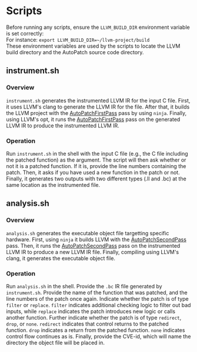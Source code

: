 # Scripts
Before running any scripts, ensure the `LLVM_BUILD_DIR` environment variable is set correctly:  
For instance: `export LLVM_BUILD_DIR=~/llvm-project/build`  
These environment variables are used by the scripts to locate the LLVM build directory and the AutoPatch source code directory.  

## instrument.sh
### Overview
`instrument.sh` generates the instrumented LLVM IR for the input C file. First, it uses LLVM's clang to generate the LLVM IR for the file. After that, it builds the LLVM project with the [AutoPatchFirstPass](../LLVM%20Passes/AutoPatchFirstPass/) pass by using `ninja`. Finally, using LLVM's opt, it runs the [AutoPatchFirstPass](../LLVM%20Passes/AutoPatchFirstPass/) pass on the generated LLVM IR to produce the instrumented LLVM IR.

### Operation
Run `instrument.sh` in the shell with the input C file (e.g., the C file including the patched function) as the argument. The script will then ask whether or not it is a patched function. If it is, provide the line numbers containing the patch. Then, it asks if you have used a new function in the patch or not. Finally, it generates two outputs with two different types (.ll and .bc) at the same location as the instrumented file.

## analysis.sh
### Overview
`analysis.sh` generates the executable object file targetting specific hardware. First, using `ninja` it builds LLVM with the [AutoPatchSecondPass](Passes/AutoPatchSecondPass/) pass. Then, it runs the [AutoPatchSecondPass](Passes/AutoPatchSecondPass/) pass on the instrumented LLVM IR to produce a new LLVM IR file. Finally, compiling using LLVM's clang, it generates the executable object file.

### Operation
Run `analysis.sh` in the shell. Provide the `.bc` IR file generated by `instrument.sh`. Provide the name of the function that was patched, and the line numbers of the patch once again. Indicate whether the patch is of type `filter` or `replace`. `filter` indicates additional checking logic to filter out bad inputs, while `replace` indicates the patch introduces new logic or calls another function. Further indicate whether the patch is of type `redirect`, `drop`, or `none`. `redirect` indicates that control returns to the patched function. `drop` indicates a return from the patched function. `none` indicates control flow continues as is. Finally, provide the CVE-id, which will name the directory the object file will be placed in. 
